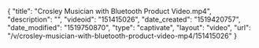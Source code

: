 {
    "title": "Crosley Musician with Bluetooth Product Video.mp4",
    "description": "",
    "videoid": "151415026",
    "date_created": "1519420757",
    "date_modified": "1519750870",
    "type": "captivate",
    "layout": "video",
    "url": "\/v\/crosley-musician-with-bluetooth-product-video-mp4\/151415026"
}